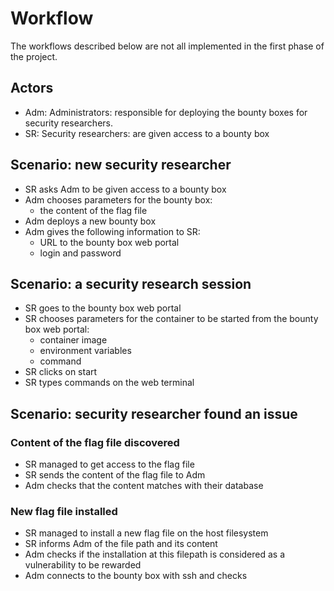 # Workflow

The workflows described below are not all implemented in the first phase of the project. 

## Actors

- Adm: Administrators: responsible for deploying the bounty boxes for security researchers.
- SR: Security researchers: are given access to a bounty box

## Scenario: new security researcher

- SR asks Adm to be given access to a bounty box
- Adm chooses parameters for the bounty box:
  - the content of the flag file
- Adm deploys a new bounty box
- Adm gives the following information to SR:
  - URL to the bounty box web portal
  - login and password

## Scenario: a security research session

- SR goes to the bounty box web portal
- SR chooses parameters for the container to be started from the bounty box web portal:
  - container image
  - environment variables
  - command
- SR clicks on start
- SR types commands on the web terminal

## Scenario: security researcher found an issue

### Content of the flag file discovered

- SR managed to get access to the flag file
- SR sends the content of the flag file to Adm
- Adm checks that the content matches with their database

### New flag file installed

- SR managed to install a new flag file on the host filesystem
- SR informs Adm of the file path and its content
- Adm checks if the installation at this filepath is considered as a vulnerability to be rewarded
- Adm connects to the bounty box with ssh and checks

